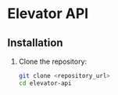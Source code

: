 # Elevator API

## Installation

1. Clone the repository:
   ```bash
   git clone <repository_url>
   cd elevator-api
